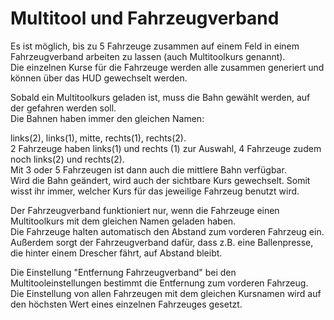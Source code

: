 # Multitool und Fahrzeugverband
  
Es ist möglich, bis zu 5 Fahrzeuge zusammen auf einem Feld in einem Fahrzeugverband arbeiten zu lassen (auch Multitoolkurs genannt).  
Die einzelnen Kurse für die Fahrzeuge werden alle zusammen generiert und können über das HUD gewechselt werden.  


  
Sobald ein Multitoolkurs geladen ist, muss die Bahn gewählt werden, auf der gefahren werden soll.  
Die Bahnen haben immer den gleichen Namen:  

links(2), links(1), mitte, rechts(1), rechts(2).  
2 Fahrzeuge haben links(1) und rechts (1) zur Auswahl, 4 Fahrzeuge zudem noch links(2) und rechts(2).  
Mit 3 oder 5 Fahrzeugen ist dann auch die mittlere Bahn verfügbar.  
Wird die Bahn geändert, wird auch der sichtbare Kurs gewechselt. Somit wisst ihr immer, welcher Kurs für das jeweilige Fahrzeug benutzt wird.  


  
Der Fahrzeugverband funktioniert nur, wenn die Fahrzeuge einen Multitoolkurs mit dem gleichen Namen geladen haben.  
Die Fahrzeuge halten automatisch den Abstand zum vorderen Fahrzeug ein.  
Außerdem sorgt der Fahrzeugverband dafür, dass z.B. eine Ballenpresse, die hinter einem Drescher fährt, auf Abstand bleibt.  


  
Die Einstellung "Entfernung Fahrzeugverband" bei den Multitooleinstellungen bestimmt die Entfernung zum vorderen Fahrzeug.  
Die Einstellung von allen Fahrzeugen mit dem gleichen Kursnamen wird auf den höchsten Wert eines einzelnen Fahrzeuges gesetzt.  


